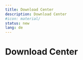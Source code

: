 ```yaml
---
title: Download Center
description: Download Center
#icon: material/
status: new
lang: de
---
```


# Download Center
